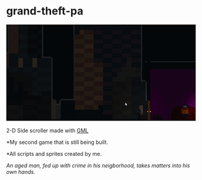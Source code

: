 # grand-theft-pa
![](kg.gif)

2-D Side scroller made with [GML](https://www.yoyogames.com/gamemaker)

*My second game that is still being built. 

*All scripts and sprites created by me. 

_An aged man, fed up with crime in his neigborhood, takes matters into his own hands._
